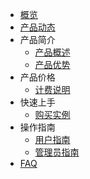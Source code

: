 - [概览](/maxirai/README.md)
- [产品动态](/maxirai/Product-news/updates.md)
- 产品简介
   - [产品概述](/maxirai/introduction/concept.md)
   - [产品优势](/maxirai/introduction/adwantages.md)
- 产品价格
   - [计费说明](/maxirai/buy/charge.md)
- 快速上手
   - [购买实例](/maxirai/fast/purchase.md)
- 操作指南
   - [用户指南](/maxirai/guide/buyerinfo.md)
   - [管理员指南](/maxirai/guide/sellerinfo.md)
- [FAQ](/maxirai/support/faqs.md)
